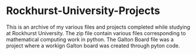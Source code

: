 # Rockhurst-University-Projects

This is an archive of my various files and projects completed while studying at Rockhurst University. The zip file contain various files corresponding to mathematical computing work in python. The Galton Board file was a project where a workign Galton board was created through pyton code.
